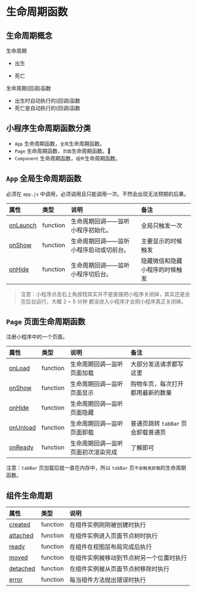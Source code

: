 # 生命周期函数

## 生命周期概念

生命周期

- 出生

- 死亡

生命周期(回调)函数

- 出生时自动执行的(回调)函数
- 死亡是自动执行的(回调)函数

## 小程序生命周期函数分类

- `App` 生命周期函数，`全局`生命周期函数。
- `Page` 生命周期函数，`页面`生命周期函数。🚩
- `Component` 生命周期函数，`组件`生命周期函数。

## `App` 全局生命周期函数

必须在 `app.js` 中调用，必须调用且只能调用一次。不然会出现无法预期的后果。

| 属性                                                                                                       | 类型     | 说明                                   | 备注                           |
| :--------------------------------------------------------------------------------------------------------- | :------- | :------------------------------------- | :----------------------------- |
| [onLaunch](https://developers.weixin.qq.com/miniprogram/dev/reference/api/App.html#onLaunch-Object-object) | function | 生命周期回调——监听小程序初始化。       | 全局只触发一次                 |
| [onShow](https://developers.weixin.qq.com/miniprogram/dev/reference/api/App.html#onShow-Object-object)     | function | 生命周期回调——监听小程序启动或切前台。 | 主要显示的时候触发             |
| [onHide](https://developers.weixin.qq.com/miniprogram/dev/reference/api/App.html#onHide)                   | function | 生命周期回调——监听小程序切后台。       | 隐藏微信和隐藏小程序的时候触发 |

> 注意：小程序点击右上角按钮其实并不是直接把小程序关闭掉，其实还是会在后台运行，大概 2 ~ 5 分钟 都没进入小程序才会把小程序真正关闭掉。

## `Page` 页面生命周期函数

注册小程序中的一个页面。

| 属性                                                                                                   | 类型     | 说明                              | 备注                               |
| :----------------------------------------------------------------------------------------------------- | :------- | :-------------------------------- | :--------------------------------- |
| [onLoad](https://developers.weixin.qq.com/miniprogram/dev/reference/api/Page.html#onLoad-Object-query) | function | 生命周期回调—监听页面加载         | 大部分发送请求都写这里             |
| [onShow](https://developers.weixin.qq.com/miniprogram/dev/reference/api/Page.html#onShow)              | function | 生命周期回调—监听页面显示         | 购物车页，每次打开都用最新的数量   |
| [onHide](https://developers.weixin.qq.com/miniprogram/dev/reference/api/Page.html#onHide)              | function | 生命周期回调—监听页面隐藏         |                                    |
| [onUnload](https://developers.weixin.qq.com/miniprogram/dev/reference/api/Page.html#onUnload)          | function | 生命周期回调—监听页面卸载         | 普通页跳转 `tabBar` 页会卸载普通页 |
| [onReady](https://developers.weixin.qq.com/miniprogram/dev/reference/api/Page.html#onReady)            | function | 生命周期回调—监听页面初次渲染完成 | 了解即可                           |

注意：`tabBar` 页加载后就一直在内存中，所以 `tabBar` 页`不会触发卸载`的生命周期函数。

## 组件生命周期

| 属性                                                                                                   | 类型     | 说明                                     |
| :----------------------------------------------------------------------------------------------------- | :------- | :--------------------------------------- |
| [created](https://developers.weixin.qq.com/miniprogram/dev/framework/custom-component/lifetimes.html)  | function | 在组件实例刚刚被创建时执行               |
| [attached](https://developers.weixin.qq.com/miniprogram/dev/framework/custom-component/lifetimes.html) | function | 在组件实例进入页面节点树时执行           |
| [ready](https://developers.weixin.qq.com/miniprogram/dev/framework/custom-component/lifetimes.html)    | function | 在组件在视图层布局完成后执行             |
| [moved](https://developers.weixin.qq.com/miniprogram/dev/framework/custom-component/lifetimes.html)    | function | 在组件实例被移动到节点树另一个位置时执行 |
| [detached](https://developers.weixin.qq.com/miniprogram/dev/framework/custom-component/lifetimes.html) | function | 在组件实例被从页面节点树移除时执行       |
| [error](https://developers.weixin.qq.com/miniprogram/dev/framework/custom-component/lifetimes.html)    | function | 每当组件方法抛出错误时执行               |
